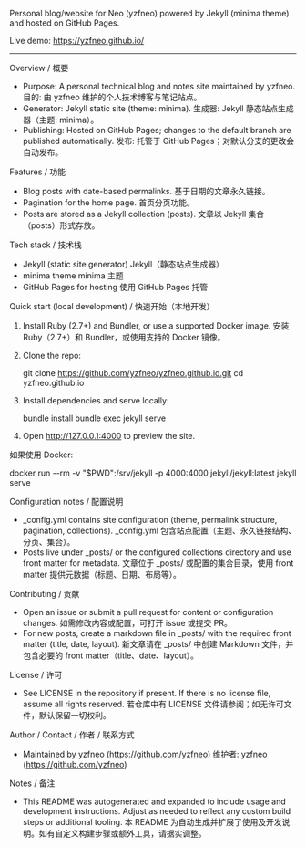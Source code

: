 Personal blog/website for Neo (yzfneo) powered by Jekyll (minima theme) and hosted on GitHub Pages.

Live demo: https://yzfneo.github.io/

---

Overview / 概要

- Purpose: A personal technical blog and notes site maintained by yzfneo.
  目的: 由 yzfneo 维护的个人技术博客与笔记站点。
- Generator: Jekyll static site (theme: minima).
  生成器: Jekyll 静态站点生成器（主题: minima）。
- Publishing: Hosted on GitHub Pages; changes to the default branch are published automatically.
  发布: 托管于 GitHub Pages；对默认分支的更改会自动发布。

Features / 功能

- Blog posts with date-based permalinks.
  基于日期的文章永久链接。
- Pagination for the home page.
  首页分页功能。
- Posts are stored as a Jekyll collection (posts).
  文章以 Jekyll 集合（posts）形式存放。

Tech stack / 技术栈

- Jekyll (static site generator)  Jekyll（静态站点生成器）
- minima theme  minima 主题
- GitHub Pages for hosting  使用 GitHub Pages 托管

Quick start (local development) / 快速开始（本地开发）

1. Install Ruby (2.7+) and Bundler, or use a supported Docker image.
   安装 Ruby（2.7+）和 Bundler，或使用支持的 Docker 镜像。
2. Clone the repo:

   git clone https://github.com/yzfneo/yzfneo.github.io.git
   cd yzfneo.github.io

3. Install dependencies and serve locally:

   bundle install
   bundle exec jekyll serve

4. Open http://127.0.0.1:4000 to preview the site.

如果使用 Docker:

   docker run --rm -v "$PWD":/srv/jekyll -p 4000:4000 jekyll/jekyll:latest jekyll serve

Configuration notes / 配置说明

- _config.yml contains site configuration (theme, permalink structure, pagination, collections).
  _config.yml 包含站点配置（主题、永久链接结构、分页、集合）。
- Posts live under _posts/ or the configured collections directory and use front matter for metadata.
  文章位于 _posts/ 或配置的集合目录，使用 front matter 提供元数据（标题、日期、布局等）。

Contributing / 贡献

- Open an issue or submit a pull request for content or configuration changes.
  如需修改内容或配置，可打开 issue 或提交 PR。
- For new posts, create a markdown file in _posts/ with the required front matter (title, date, layout).
  新文章请在 _posts/ 中创建 Markdown 文件，并包含必要的 front matter（title、date、layout）。

License / 许可

- See LICENSE in the repository if present. If there is no license file, assume all rights reserved.
  若仓库中有 LICENSE 文件请参阅；如无许可文件，默认保留一切权利。

Author / Contact / 作者 / 联系方式

- Maintained by yzfneo (https://github.com/yzfneo)
  维护者: yzfneo (https://github.com/yzfneo)

Notes / 备注

- This README was autogenerated and expanded to include usage and development instructions. Adjust as needed to reflect any custom build steps or additional tooling.
  本 README 为自动生成并扩展了使用及开发说明。如有自定义构建步骤或额外工具，请据实调整。
